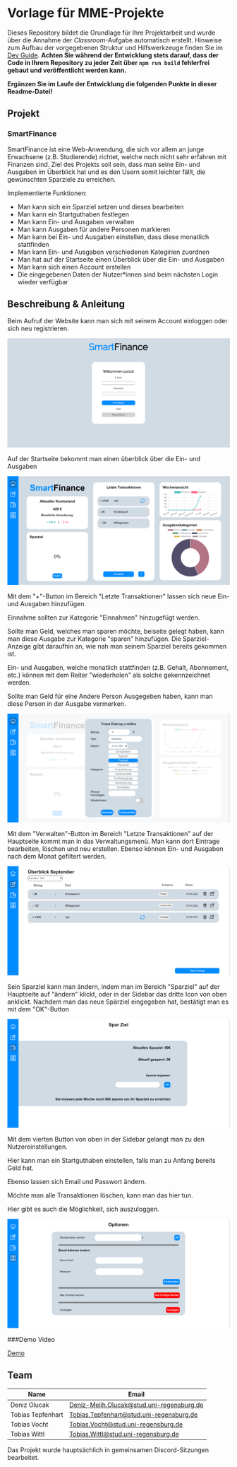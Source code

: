 # Vorlage für MME-Projekte

Dieses Repository bildet die Grundlage für Ihre Projektarbeit und wurde über die Annahme der _Classroom_-Aufgabe automatisch erstellt. Hinweise zum Aufbau der vorgegebenen Struktur und Hilfswerkzeuge finden Sie im [Dev Guide](./DevGuide.md). **Achten Sie während der Entwicklung stets darauf, dass der Code in Ihrem Repository zu jeder Zeit über `npm run build` fehlerfrei gebaut und veröffentlicht werden kann.**

**Ergänzen Sie im Laufe der Entwicklung die folgenden Punkte in dieser Readme-Datei!**

## Projekt

### SmartFinance

SmartFinance ist eine Web-Anwendung, die sich vor allem an junge Erwachsene (z.B. Studierende) richtet, welche noch nicht sehr erfahren mit Finanzen sind.
Ziel des Projekts soll sein, dass man seine Ein- und Ausgaben im Überblick hat und es den Usern somit leichter fällt, die gewünschten Sparziele zu erreichen.

Implementierte Funktionen:
 - Man kann sich ein Sparziel setzen und dieses bearbeiten
 - Man kann ein Startguthaben festlegen
 - Man kann Ein- und Ausgaben verwalten
 - Man kann Ausgaben für andere Personen markieren
 - Man kann bei Ein- und Ausgaben einstellen, dass diese monatlich stattfinden
 - Man kann Ein- und Ausgaben verschiedenen Kategirien zuordnen
 - Man hat auf der Startseite einen Überblick über die Ein- und Ausgaben
 - Man kann sich einen Account erstellen
 - Die eingegebenen Daten der Nutzer*innen sind beim nächsten Login wieder verfügbar


## Beschreibung & Anleitung

Beim Aufruf der Website kann man sich mit seinem Account einloggen oder sich neu registrieren.

![Login-Screen](/readme_resources/Login.PNG "Login")

Auf der Startseite bekommt man einen überblick über die Ein- und Ausgaben

![Main-Page](/readme_resources/Main_page.PNG "Startseite")

Mit dem "+"-Button im Bereich "Letzte Transaktionen" lassen sich neue Ein- und Ausgaben hinzufügen.

Einnahme sollten zur Kategorie "Einnahmen" hinzugefügt werden.

Sollte man Geld, welches man sparen möchte, beiseite gelegt haben, kann man diese Ausgabe zur Kategorie "sparen" hinzufügen. Die Sparziel-Anzeige gibt daraufhin an, wie nah man seinem Sparziel bereits gekommen ist.

Ein- und Ausgaben, welche monatlich stattfinden (z.B. Gehalt, Abonnement, etc.) können mit dem Reiter "wiederholen" als solche gekennzeichnet werden.

Sollte man Geld für eine Andere Person Ausgegeben haben, kann man diese Person in der Ausgabe vermerken.

![Neue_Transaktion](/readme_resources/Neuer_Eintrag.PNG "Neuer Eintrag")

Mit dem "Verwalten"-Button im Bereich "Letzte Transaktionen" auf der Hauptseite kommt man in das Verwaltungsmenü. Man kann dort Eintrage bearbeiten, löschen und neu erstellen. Ebenso können Ein- und Ausgaben nach dem Monat gefiltert werden.

![Verwalte_Transaktionen](/readme_resources/Finanzen_Verwalten.PNG "Verwalte Transaktionen")

Sein Sparziel kann man ändern, indem man im Bereich "Sparziel" auf der Hauptseite auf "ändern" klickt, oder in der Sidebar das dritte Icon von oben anklickt. Nachdem man das neue Spärziel eingegeben hat, bestätigt man es mit dem "OK"-Button

![Neues_Sparziel](/readme_resources/Sparziel_Anpassen.PNG "Verwalte Transaktionen")

Mit dem vierten Button von oben in der Sidebar gelangt man zu den Nutzereinstellungen.

Hier kann man ein Startguthaben einstellen, falls man zu Anfang bereits Geld hat.

Ebenso lassen sich Email und Passwort ändern.

Möchte man alle Transaktionen löschen, kann man das hier tun.

Hier gibt es auch die Möglichkeit, sich auszuloggen.

![Optionen](/readme_resources/Optionen.PNG "Optionen")

###Demo Video

[Demo](/readme_resources/Demo.mp4 "Optionen")

## Team

|Name|Email|
|----|-----|
|Deniz Olucak|Deniz-Melih.Olucak@stud.uni-regensburg.de|
|Tobias Tepfenhart|Tobias.Tepfenhart@stud.uni-regensburg.de|
|Tobias Vocht|Tobias.Vocht@stud.uni-regensburg.de|
|Tobias Wittl|Tobias.Wittl@stud.uni-regensburg.de|

Das Projekt wurde hauptsächlich in gemeinsamen Discord-Sitzungen bearbeitet.